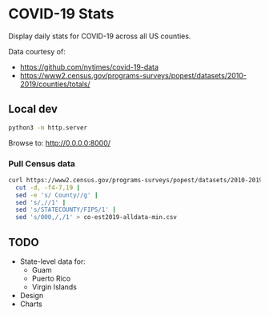 # COVID-19 Stats

Display daily stats for COVID-19 across all US counties.

Data courtesy of:
- https://github.com/nytimes/covid-19-data
- https://www2.census.gov/programs-surveys/popest/datasets/2010-2019/counties/totals/

## Local dev

```bash
python3 -m http.server
```

Browse to: http://0.0.0.0:8000/

### Pull Census data

```bash
curl https://www2.census.gov/programs-surveys/popest/datasets/2010-2019/counties/totals/co-est2019-alldata.csv |
  cut -d, -f4-7,19 |
  sed -e 's/ County//g' |
  sed 's/,//1' |
  sed 's/STATECOUNTY/FIPS/1' |
  sed 's/000,/,/1' > co-est2019-alldata-min.csv
```

## TODO

- State-level data for:
  - Guam
  - Puerto Rico
  - Virgin Islands
- Design
- Charts
